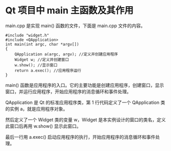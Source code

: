 # Qt 项目中 main 主函数及其作用

main.cpp 是实现 main() 函数的文件，下面是 main.cpp 文件的内容。

```
#include "widget.h"
#include <QApplication>
int main(int argc, char *argv[])
{
    QApplication a(argc, argv); //定义并创建应用程序
    Widget w; //定义并创建窗口
    w.show(); //显示窗口
    return a.exec(); //应用程序运行
}
```

main() 函数是应用程序的入口。它的主要功能是创建应用程序，创建窗口，显示窗口，并运行应用程序，开始应用程序的消息循环和事件处理。

QApplication 是 Qt 的标准应用程序类，第 1 行代码定义了一个 QApplication 类的实例 a，就是应用程序对象。

然后定义了一个 Widget 类的变量 w，Widget 是本实例设计的窗口的类名，定义此窗口后再用 w.show() 显示此窗口。

最后一行用 a.exec() 启动应用程序的执行，开始应用程序的消息循环和事件处理。